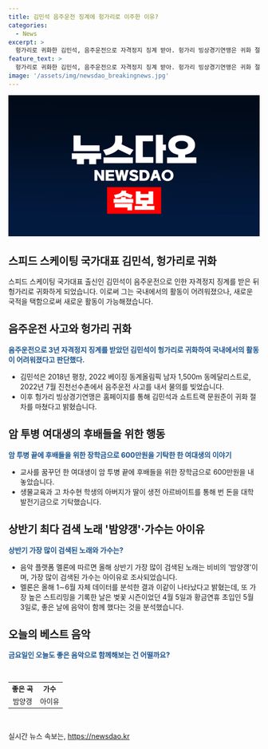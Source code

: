 ```yaml
---
title: 김민석 음주운전 징계에 헝가리로 이주한 이유?
categories:
  - News
excerpt: >
  헝가리로 귀화한 김민석, 음주운전으로 자격정지 징계 받아. 헝가리 빙상경기연맹은 귀화 절차를 마친 김민석과 문원준을 발표했는데, 김민석은 3년 자격정지 징계로 인해 2026 밀라노 동계올림픽 출전 어려워서 헝가리 귀화를 택했다고 전했다. 또한, 대구대의 생물교육과 학생 수현이 암 투병 끝에 후배들을 위한 장학금으로 600만원을 기탁했다. 그리고 멜론은 상반기 최다 검색 노래가 비비의 밤양갱, 최다 검색 가수가 아이유로 조사됐다고 발표했다.
feature_text: >
  헝가리로 귀화한 김민석, 음주운전으로 자격정지 징계 받아. 헝가리 빙상경기연맹은 귀화 절차를 마친 김민석과 문원준을 발표했는데, 김민석은 3년 자격정지 징계로 인해 2026 밀라노 동계올림픽 출전 어려워서 헝가리 귀화를 택했다고 전했다. 또한, 대구대의 생물교육과 학생 수현이 암 투병 끝에 후배들을 위한 장학금으로 600만원을 기탁했다. 그리고 멜론은 상반기 최다 검색 노래가 비비의 밤양갱, 최다 검색 가수가 아이유로 조사됐다고 발표했다.
image: '/assets/img/newsdao_breakingnews.jpg'
---
```


<p><img src="/assets/img/newsdao_breakingnews.jpg" alt="firstkoreanews 속보" /></p>

<h2>스피드 스케이팅 국가대표 김민석, 헝가리로 귀화</h2>

<p data-ke-size="size16">스피드 스케이팅 국가대표 출신인 김민석이 음주운전으로 인한 자격정지 징계를 받은 뒤 헝가리로 귀화하게 되었습니다. 이로써 그는 국내에서의 활동이 어려워졌으나, 새로운 국적을 택함으로써 새로운 활동이 가능해졌습니다.</p>

<h2>음주운전 사고와 헝가리 귀화</h2>

<p><b><span style="color: #1a5490;">음주운전으로 3년 자격정지 징계를 받았던 김민석이 헝가리로 귀화하여 국내에서의 활동이 어려워졌다고 판단했다.</span></b></p>

<ul>
<li>김민석은 2018년 평창, 2022 베이징 동계올림픽 남자 1,500m 동메달리스트로, 2022년 7월 진천선수촌에서 음주운전 사고를 내서 물의를 빚었습니다.</li>
<li>이후 헝가리 빙상경기연맹은 홈페이지를 통해 김민석과 쇼트트랙 문원준이 귀화 절차를 마쳤다고 밝혔습니다.</li>
</ul>

<h2>암 투병 여대생의 후배들을 위한 행동</h2>

<p><b><span style="color: #1a5490;">암 투병 끝에 후배들을 위한 장학금으로 600만원을 기탁한 한 여대생의 이야기</span></b></p>

<ul>
<li>교사를 꿈꾸던 한 여대생이 암 투병 끝에 후배들을 위한 장학금으로 600만원을 내놓았습니다.</li>
<li>생물교육과 고 차수현 학생의 아버지가 딸이 생전 아르바이트를 통해 번 돈을 대학 발전기금으로 기탁했습니다.</li>
</ul>

<h2>상반기 최다 검색 노래 '밤양갱'·가수는 아이유</h2>

<p><b><span style="color: #1a5490;">상반기 가장 많이 검색된 노래와 가수는?</span></b></p>

<ul>
<li>음악 플랫폼 멜론에 따르면 올해 상반기 가장 많이 검색된 노래는 비비의 '밤양갱'이며, 가장 많이 검색된 가수는 아이유로 조사되었습니다.</li>
<li>멜론은 올해 1∼6월 자체 데이터를 분석한 결과 이같이 나타났다고 밝혔는데, 또 가장 높은 스트리밍을 기록한 날은 벚꽃 시즌이었던 4월 5일과 황금연휴 초입인 5월 3일로, 좋은 날에 음악이 함께 했다는 것을 분석했습니다.</li>
</ul>

<h2>오늘의 베스트 음악</h2>

<p><b><span style="color: #1a5490;">금요일인 오늘도 좋은 음악으로 함께해보는 건 어떨까요?</span></b></p>

<p data-ke-size="size16">&nbsp;</p>

<table style="width: 100%;">
<tbody>
<tr>
<td style="text-align: center; height: 17px;"><b>좋은 곡</b></td>
<td style="text-align: center; height: 17px;"><b>가수</b></td>
</tr>
<tr>
<td style="text-align: center; height: 17px;">밤양갱</td>
<td style="text-align: center; height: 17px;">아이유</td>
</tr>
</tbody>
</table>

<p data-ke-size="size16">&nbsp;</p>
실시간 뉴스 속보는, <a href="https://newsdao.kr" rel="dofollow">https://newsdao.kr</a>


